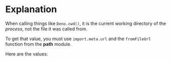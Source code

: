 # Explanation
  
  When calling things like `Deno.cwd()`, it is the current working directory of the _process_,
  not the file it was called from.
  
  To get that value, you must use `import.meta.url` and the `fromFileUrl` function
  from the **path** module.
  
  Here are the values:
  